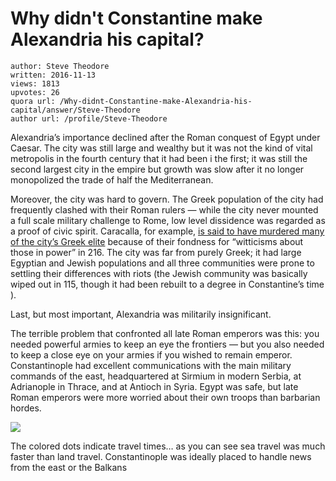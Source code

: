 # Why didn't Constantine make Alexandria his capital?

	author: Steve Theodore
	written: 2016-11-13
	views: 1813
	upvotes: 26
	quora url: /Why-didnt-Constantine-make-Alexandria-his-capital/answer/Steve-Theodore
	author url: /profile/Steve-Theodore


Alexandria’s importance declined after the Roman conquest of Egypt under Caesar. The city was still large and wealthy but it was not the kind of vital metropolis in the fourth century that it had been i the first; it was still the second largest city in the empire but growth was slow after it no longer monopolized the trade of half the Mediterranean.

Moreover, the city was hard to govern. The Greek population of the city had frequently clashed with their Roman rulers — while the city never mounted a full scale military challenge to Rome, low level dissidence was regarded as a proof of civic spirit. Caracalla, for example, [is said to have murdered many of the city’s Greek elite](http://www.livius.org/sources/content/herodian-s-roman-history/herodian-4.9/) because of their fondness for “witticisms about those in power” in 216. The city was far from purely Greek; it had large Egyptian and Jewish populations and all three communities were prone to settling their differences with riots (the Jewish community was basically wiped out in 115, though it had been rebuilt to a degree in Constantine’s time ).

Last, but most important, Alexandria was militarily insignificant.

The terrible problem that confronted all late Roman emperors was this: you needed powerful armies to keep an eye the frontiers — but you also needed to keep a close eye on your armies if you wished to remain emperor. Constantinople had excellent communications with the main military commands of the east, headquartered at Sirmium in modern Serbia, at Adrianople in Thrace, and at Antioch in Syria. Egypt was safe, but late Roman emperors were more worried about their own troops than barbarian hordes.

![](https://qph.fs.quoracdn.net/main-qimg-60bca0aa55594f0621936a58de393eda-c)

The colored dots indicate travel times… as you can see sea travel was much faster than land travel. Constantinople was ideally placed to handle news from the east or the Balkans

